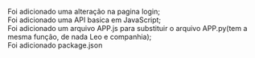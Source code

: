 Foi adicionado uma alteração na pagina login;   
Foi adicionado uma API basica em JavaScript;    
Foi adicionado um arquivo APP.js para substituir o arquivo APP.py(tem a mesma função, de nada Leo e companhia);      
Foi adicionado package.json
